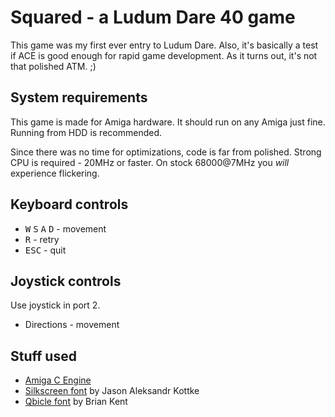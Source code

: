 # Squared - a Ludum Dare 40 game

This game was my first ever entry to Ludum Dare. Also, it's basically a test if ACE is good enough for rapid game development. As it turns out, it's not that polished ATM. ;)

## System requirements

This game is made for Amiga hardware. It should run on any Amiga just fine. Running from HDD is recommended.

Since there was no time for optimizations, code is far from polished. Strong CPU is required - 20MHz or faster. On stock 68000@7MHz you *will* experience flickering.

## Keyboard controls
- <kbd>W</kbd> <kbd>S</kbd> <kbd>A</kbd> <kbd>D</kbd> - movement
- <kbd>R</kbd> - retry
- <kbd>ESC</kbd> - quit

## Joystick controls

Use joystick in port 2.

- Directions - movement

## Stuff used

- [Amiga C Engine](https://github.com/tehKaiN/ACE)
- [Silkscreen font](https://www.dafont.com/silkscreen.font) by Jason Aleksandr Kottke
- [Qbicle font](https://www.dafont.com/qbicle.font) by Brian Kent
